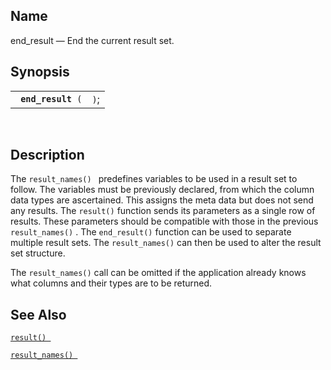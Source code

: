 <div id="fn_end_result" class="refentry">

<div class="titlepage">

</div>

<div class="refnamediv">

## Name

end_result — End the current result set.

</div>

<div class="refsynopsisdiv">

## Synopsis

<div id="fsyn_end_result" class="funcsynopsis">

|                         |      |
|-------------------------|------|
| ` `**`end_result`**` (` | `)`; |

<div class="funcprototype-spacer">

 

</div>

</div>

</div>

<div id="desc_end_result" class="refsect1">

## Description

The `result_names() ` predefines variables to be used in a result set to
follow. The variables must be previously declared, from which the column
data types are ascertained. This assigns the meta data but does not send
any results. The `result()` function sends its parameters as a single
row of results. These parameters should be compatible with those in the
previous `result_names()` . The `end_result()` function can be used to
separate multiple result sets. The `result_names()` can then be used to
alter the result set structure.

The `result_names()` call can be omitted if the application already
knows what columns and their types are to be returned.

</div>

<div id="seealso_end_result" class="refsect1">

## See Also

<a href="fn_result.html" class="link" title="result"><code
class="function">result() </code></a>

<a href="fn_result_names.html" class="link" title="result_names"><code
class="function">result_names() </code></a>

</div>

</div>
